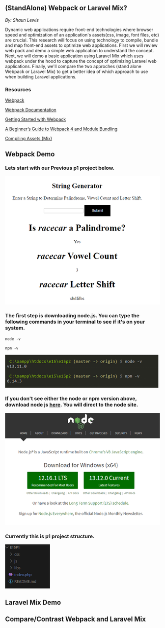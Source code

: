 ## (StandAlone) Webpack or Laravel Mix?

*By: Shaun Lewis*

Dynamic web applications require front-end technologies where browser speed and optimization of an application's 
assets(css, image, font files, etc) are crucial. This research will focus on using technology to compile, bundle and map
front-end assets to optimize web applications. First we will review web pack and demo a simple web application to understand the concept. Next, we will demo a basic application using Laravel Mix which uses webpack under the hood to capture the concept of optimizing Laravel web applications. Finally, we'll compare the two approches (stand alone Webpack or Laravel Mix) to get a better idea of which approach to use when building Laravel applications.

### Resources

[Webpack](https://webpack.js.org/)

[Webpack Documentation](https://webpack.js.org/concepts/)

[Getting Started with Webpack](https://webpack.js.org/guides/getting-started/)

[A Beginner’s Guide to Webpack 4 and Module Bundling](https://www.sitepoint.com/beginners-guide-webpack-module-bundling/)

[Compiling Assets (Mix)](https://laravel.com/docs/6.x/mix)


## Webpack Demo

### Lets start with our Previous p1 project below.

![p1](https://github.com/budostylz/e15/blob/master/Independent-Study/images/webpack-standalone/js/image00PNG.PNG)

### The first step is downloading node.js. You can type the following commands in your terminal to see if it's on your system.

```ubuntu
node -v

```

```ubuntu
npm -v

```
![node check](https://github.com/budostylz/e15/blob/master/Independent-Study/images/webpack-standalone/checknode.PNG)

### If you don't see either the node or npm version above, download node js [here](https://nodejs.org/en/). You will direct to the node site.
![node site](https://github.com/budostylz/e15/blob/master/Independent-Study/images/webpack-standalone/js/image0.PNG)

### Currently this is p1 project structure.
![project structure](https://github.com/budostylz/e15/blob/master/Independent-Study/images/webpack-standalone/js/image1.1.PNG)

## Laravel Mix Demo

## Compare/Contrast Webpack and Laravel Mix









